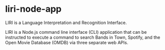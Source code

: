 # liri-node-app
LIRI is a Language Interpretation and Recognition Interface.

LIRI is a Node.js command line interface (CLI) application that can be instructed to execute a command to search Bands in Town, Spotify, and the Open Movie Database (OMDB) via three separate web APIs. 
